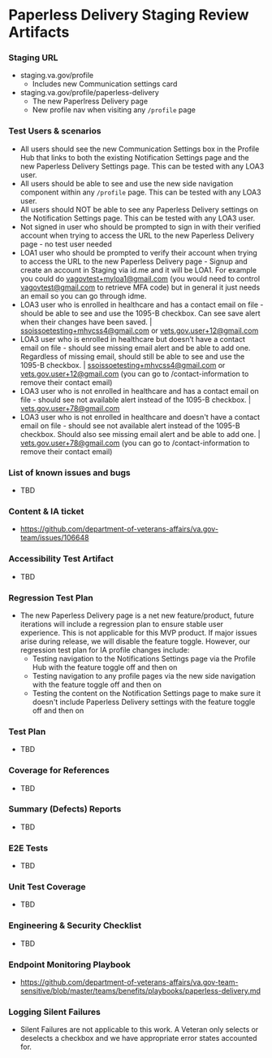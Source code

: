 # Paperless Delivery Staging Review Artifacts  

### Staging URL
- staging.va.gov/profile
  - Includes new Communication settings card 
- staging.va.gov/profile/paperless-delivery
  - The new Paperlress Delivery page
  - New profile nav when visiting any `/profile` page

### Test Users & scenarios
- All users should see the new Communication Settings box in the Profile Hub that links to both the existing Notification Settings page and the new Paperless Delivery Settings page. This can be tested with any LOA3 user.
- All users should be able to see and use the new side navigation component within any `/profile` page. This can be tested with any LOA3 user.
- All users should NOT be able to see any Paperless Delivery settings on the Notification Settings page. This can be tested with any LOA3 user.
- Not signed in user who should be prompted to sign in with their verified account when trying to access the URL to the new Paperless Delivery page - no test user needed
- LOA1 user who should be prompted to verify their account when trying to access the URL to the new Paperless Delivery page - Signup and create an account in Staging via id.me and it will be LOA1. For example you could do vagovtest+myloa1@gmail.com (you would need to control vagovtest@gmail.com to retrieve MFA code) but in general it just needs an email so you can go through idme.
- LOA3 user who is enrolled in healthcare and has a contact email on file - should be able to see and use the 1095-B checkbox. Can see save alert when their changes have been saved. | ssoissoetesting+mhvcss4@gmail.com or vets.gov.user+12@gmail.com
- LOA3 user who is enrolled in healthcare but doesn’t have a contact email on file - should see missing email alert and be able to add one. Regardless of missing email, should still be able to see and use the 1095-B checkbox. | ssoissoetesting+mhvcss4@gmail.com or vets.gov.user+12@gmail.com (you can go to /contact-information to remove their contact email)
- LOA3 user who is not enrolled in healthcare and has a contact email on file - should see not available alert instead of the 1095-B checkbox. | vets.gov.user+78@gmail.com
- LOA3 user who is not enrolled in healthcare and doesn't have a contact email on file - should see not available alert instead of the 1095-B checkbox. Should also see missing email alert and be able to add one. | vets.gov.user+78@gmail.com (you can go to /contact-information to remove their contact email)

### List of known issues and bugs
- TBD

### Content & IA ticket
- https://github.com/department-of-veterans-affairs/va.gov-team/issues/106648
  
### Accessibility Test Artifact
- TBD

### Regression Test Plan
- The new Paperless Delivery page is a net new feature/product, future iterations will include a regression plan to ensure stable user experience. This is not applicable for this MVP product. If major issues arise during release, we will disable the feature toggle. However, our regression test plan for IA profile changes include:
   - Testing navigation to the Notifications Settings page via the Profile Hub with the feature toggle off and then on
   - Testing navigation to any profile pages via the new side navigation with the feature toggle off and then on
   - Testing the content on the Notification Settings page to make sure it doesn't include Paperless Delivery settings with the feature toggle off and then on

### Test Plan
- TBD

### Coverage for References
- TBD

### Summary (Defects) Reports
- TBD

### E2E Tests
- TBD

### Unit Test Coverage
- TBD

### Engineering & Security Checklist
- TBD
  
### Endpoint Monitoring Playbook
- https://github.com/department-of-veterans-affairs/va.gov-team-sensitive/blob/master/teams/benefits/playbooks/paperless-delivery.md

### Logging Silent Failures
- Silent Failures are not applicable to this work. A Veteran only selects or deselects a checkbox and we have appropriate error states accounted for.
